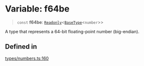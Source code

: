 # Variable: f64be

> `const` **f64be**: [`Readonly`](https://www.typescriptlang.org/docs/handbook/utility-types.html#readonlytype)\<[`BaseType`](../interfaces/BaseType.md)\<`number`\>\>

A type that represents a 64-bit floating-point number (big-endian).

## Defined in

[types/numbers.ts:160](https://github.com/theevenstarspace/byteform/blob/22b39db8569d36f01963b07f07e31283430d4fde/src/types/numbers.ts#L160)
